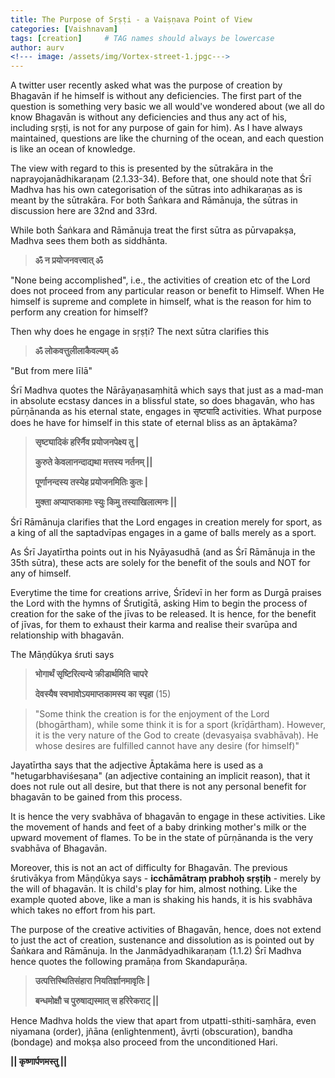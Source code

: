 ```yaml
---
title: The Purpose of Sṛṣṭi - a Vaiṣṇava Point of View
categories: [Vaishnavam]
tags: [creation]     # TAG names should always be lowercase
author: aurv
<!--- image: /assets/img/Vortex-street-1.jpgc--->
---
```



A twitter user recently asked what was the purpose of creation by Bhagavān if he himself is without any deficiencies. The first part of the question is something very basic we all would've wondered about (we all do know Bhagavān is without any deficiencies and thus any act of his, including sṛṣṭi, is not for any purpose of gain for him). As I have always maintained, questions are like the churning of the ocean, and each question is like an ocean of knowledge.


The view with regard to this is presented by the sūtrakāra in the naprayojanādhikaraṇam (2.1.33-34). Before that, one should note that Śrī Madhva has his own categorisation of the sūtras into adhikaraṇas as is meant by the sūtrakāra. For both Śaṅkara and Rāmānuja, the sūtras in discussion here are 32nd and 33rd.


While both Śaṅkara and Rāmānuja treat the first sūtra as pūrvapakṣa, Madhva sees them both as siddhānta.


> **ॐ न प्रयोजनवत्त्वात् ॐ** 

"None being accomplished", i.e., the activities of creation etc of the Lord does not proceed from any particular reason or benefit to Himself. When He himself is supreme and complete in himself, what is the reason for him to perform any creation for himself?


Then why does he engage in sṛṣṭi? The next sūtra clarifies this


> **ॐ लोकवत्तुलीलाकैवल्यम् ॐ** 

"But from mere līlā"

Śrī Madhva quotes the Nārāyaṇasaṃhitā which says that just as a mad-man in absolute ecstasy dances in a blissful state, so does bhagavān, who has pūrṇānanda as his eternal state, engages in सृष्ट्यादि activities. What purpose does he have for himself in this state of eternal bliss as an āptakāma?


>**सृष्ट्यादिकं हरिर्नैव प्रयोजनपेक्ष्य तु \|**
>
>**कुरुते केवलानन्दाद्यथा मत्तस्य नर्तनम् \|\|**
>
>**पूर्णानन्दस्य तस्येह प्रयोजनमितिः कुतः \|**
>
>**मुक्ता अप्याप्तकामाः स्युः किमु तस्याखिलात्मनः \|\|**


Śrī Rāmānuja clarifies that the Lord engages in creation merely for sport, as a king of all the saptadvīpas engages in a game of balls merely as a sport.

As Śrī Jayatīrtha points out in his Nyāyasudhā (and as Śrī Rāmānuja in the 35th sūtra), these acts are solely for the benefit of the souls and NOT for any of himself. 

Everytime the time for creations arrive, Śrīdevī in her form as Durgā praises the Lord with the hymns of Śrutigītā, asking Him to begin the process of creation for the sake of the jīvas to be released. It is hence, for the benefit of jīvas, for them to exhaust their karma and realise their svarūpa and relationship with bhagavān. 


The Māṇḍūkya śruti says


> **भोगार्थं सृष्टिरित्यन्ये क्रीडार्थमिति चापरे**
>
> **देवस्यैष स्वभावोऽयमाप्तकामस्य का स्पृहा** (15)

> "Some think the creation is for the enjoyment of the Lord (bhogārtham), while some think it is for a sport (krīḍārtham). However, it is the very nature of the God to create (devasyaiṣa svabhāvaḥ). He whose desires are fulfilled cannot have any desire (for himself)"


Jayatīrtha says that the adjective Āptakāma here is used as a "hetugarbhaviśeṣaṇa" (an adjective containing an implicit reason), that it does not rule out all desire, but that there is not any personal benefit for bhagavān to be gained from this process. 


It is hence the very svabhāva of bhagavān to engage in these activities. Like the movement of hands and feet of a baby drinking mother's milk or the upward movement of flames. To be in the state of pūrṇānanda is the very svabhāva of Bhagavān.


Moreover, this is not an act of difficulty for Bhagavān. The previous śrutivākya from Māṇḍūkya says - **icchāmātraṃ prabhoḥ sṛṣṭiḥ** - merely by the will of bhagavān. It is child's play for him, almost nothing. Like the example quoted above, like a man is shaking his hands, it is his svabhāva which takes no effort from his part.


The purpose of the creative activities of Bhagavān, hence, does not extend to just the act of creation, sustenance and dissolution as is pointed out by Śaṅkara and Rāmānuja. In the Janmādyadhikaraṇam (1.1.2) Śrī Madhva hence quotes the following pramāṇa from Skandapurāṇa.


> **उत्पत्तिस्थितिसंहारा नियतिर्ज्ञानमावृतिः \|**
>
> **बन्धमोक्षौ च पुरुषाद्यस्मात् स हरिरेकराट् \|\|**


Hence Madhva holds the view that apart from utpatti-sthiti-saṃhāra, even niyamana (order), jñāna (enlightenment), āvṛti (obscuration), bandha (bondage) and mokṣa also proceed from the unconditioned Hari.



**\|\| कृष्णार्पणमस्तु \|\|**
